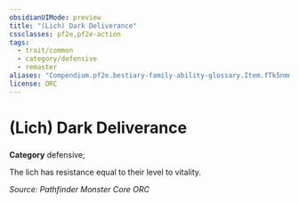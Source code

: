 ```yaml
---
obsidianUIMode: preview
title: "(Lich) Dark Deliverance"
cssclasses: pf2e,pf2e-action
tags:
  - trait/common
  - category/defensive
  - remaster
aliases: "Compendium.pf2e.bestiary-family-ability-glossary.Item.fTk5nmm7HHtXOdSo"
license: ORC
---
```

# (Lich) Dark Deliverance

### 

**Category** defensive; 




The lich has resistance equal to their level to vitality.

*Source: Pathfinder Monster Core*
*ORC*